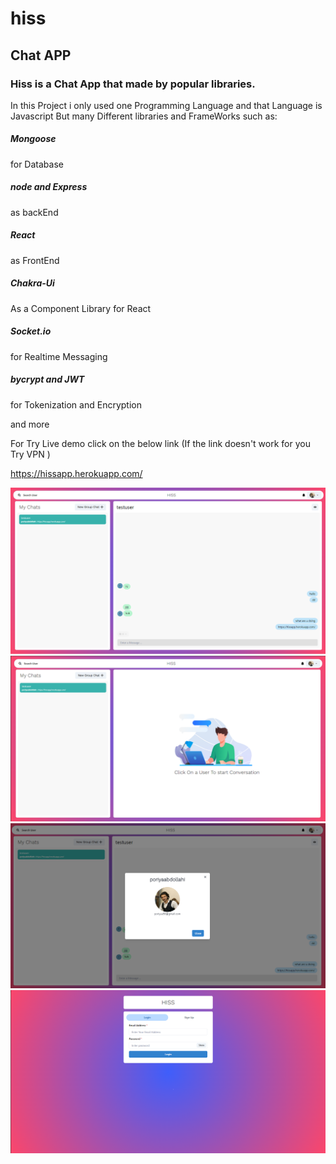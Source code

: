 # hiss

## Chat APP 

### Hiss is a Chat App that made by  popular libraries.

In this Project i only used one Programming Language and that Language is Javascript 
But many Different libraries and FrameWorks such as:

##### Mongoose
for Database

##### node and Express
as backEnd

##### React 
as FrontEnd

##### Chakra-Ui 
As a Component Library for React

##### Socket.io
for Realtime Messaging

##### bycrypt and JWT
for Tokenization and Encryption

and more 

For Try Live demo click on the below link
(If the link doesn't work  for you Try VPN )


https://hissapp.herokuapp.com/

![alt text](https://github.com/PoriyaAbdollahi/hiss/blob/master/preview/one.png "hissapp")
![alt text](https://github.com/PoriyaAbdollahi/hiss/blob/master/preview/two.png "hissapp")
![alt text](https://github.com/PoriyaAbdollahi/hiss/blob/master/preview/three.png "hissapp")
![alt text](https://github.com/PoriyaAbdollahi/hiss/blob/master/preview/four.png "hissapp")



